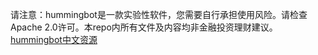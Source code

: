 请注意：hummingbot是一款实验性软件，您需要自行承担使用风险。请检查Apache 2.0许可。本repo内所有文件及内容均非金融投资理财建议。
[hummingbot中文资源](https://github.com/CoinAlpha/hummingbot_chinese)

